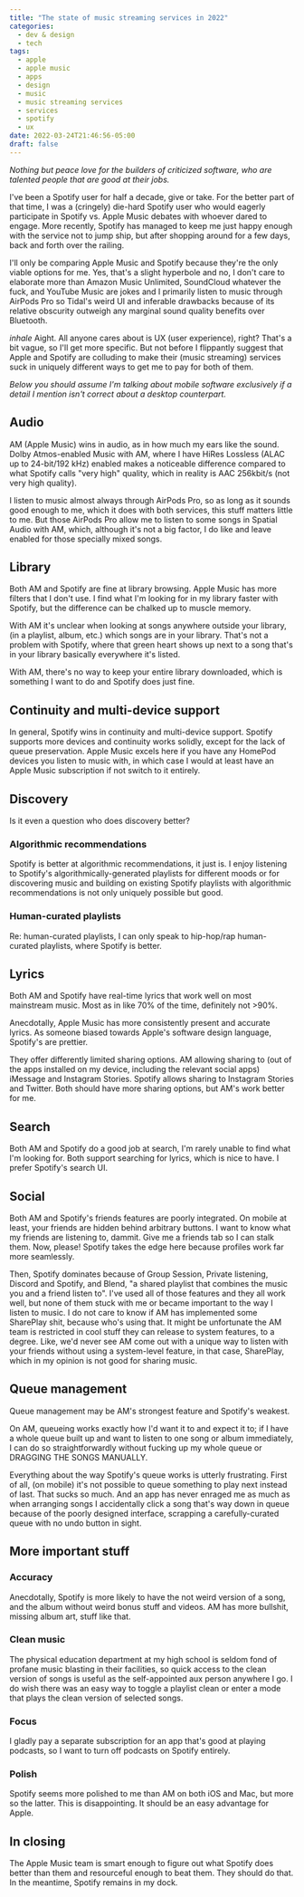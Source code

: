 ```yaml
---
title: "The state of music streaming services in 2022"
categories:
  - dev & design
  - tech
tags:
  - apple
  - apple music
  - apps
  - design
  - music
  - music streaming services
  - services
  - spotify
  - ux
date: 2022-03-24T21:46:56-05:00
draft: false
---
```


_Nothing but peace love for the builders of criticized software, who are talented people that are good at their jobs._

I've been a Spotify user for half a decade, give or take. For the better part of that time, I was a (cringely) die-hard Spotify user who would eagerly participate in Spotify vs. Apple Music debates with whoever dared to engage. More recently, Spotify has managed to keep me just happy enough with the service not to jump ship, but after shopping around for a few days, back and forth over the railing.

I'll only be comparing Apple Music and Spotify because they're the only viable options for me. Yes, that's a slight hyperbole and no, I don't care to elaborate more than Amazon Music Unlimited, SoundCloud whatever the fuck, and YouTube Music are jokes and I primarily listen to music through AirPods Pro so Tidal's weird UI and inferable drawbacks because of its relative obscurity outweigh any marginal sound quality benefits over Bluetooth.

_inhale_ Aight. All anyone cares about is UX (user experience), right? That's a bit vague, so I'll get more specific. But not before I flippantly suggest that Apple and Spotify are colluding to make their (music streaming) services suck in uniquely different ways to get me to pay for both of them.

_Below you should assume I'm talking about mobile software exclusively if a detail I mention isn't correct about a desktop counterpart._

## Audio

AM (Apple Music) wins in audio, as in how much my ears like the sound. Dolby Atmos-enabled Music with AM, where I have HiRes Lossless (ALAC up to 24-bit/192 kHz) enabled makes a noticeable difference compared to what Spotify calls "very high" quality, which in reality is AAC 256kbit/s (not very high quality).

I listen to music almost always through AirPods Pro, so as long as it sounds good enough to me, which it does with both services, this stuff matters little to me. But those AirPods Pro allow me to listen to some songs in Spatial Audio with AM, which, although it's not a big factor, I do like and leave enabled for those specially mixed songs.

## Library

Both AM and Spotify are fine at library browsing. Apple Music has more filters that I don't use. I find what I'm looking for in my library faster with Spotify, but the difference can be chalked up to muscle memory.

With AM it's unclear when looking at songs anywhere outside your library, (in a playlist, album, etc.) which songs are in your library. That's not a problem with Spotify, where that green heart shows up next to a song that's in your library basically everywhere it's listed.

With AM, there's no way to keep your entire library downloaded, which is something I want to do and Spotify does just fine.

## Continuity and multi-device support

In general, Spotify wins in continuity and multi-device support. Spotify supports more devices and continuity works solidly, except for the lack of queue preservation. Apple Music excels here if you have any HomePod devices you listen to music with, in which case I would at least have an Apple Music subscription if not switch to it entirely.

## Discovery

Is it even a question who does discovery better?

### Algorithmic recommendations

Spotify is better at algorithmic recommendations, it just is. I enjoy listening to Spotify's algorithmically-generated playlists for different moods or for discovering music and building on existing Spotify playlists with algorithmic recommendations is not only uniquely possible but good.

### Human-curated playlists

Re: human-curated playlists, I can only speak to hip-hop/rap human-curated playlists, where Spotify is better.

## Lyrics

Both AM and Spotify have real-time lyrics that work well on most mainstream music. Most as in like 70% of the time, definitely not >90%.

Anecdotally, Apple Music has more consistently present and accurate lyrics. As someone biased towards Apple's software design language, Spotify's are prettier.

They offer differently limited sharing options. AM allowing sharing to (out of the apps installed on my device, including the relevant social apps) iMessage and Instagram Stories. Spotify allows sharing to Instagram Stories and Twitter. Both should have more sharing options, but AM's work better for me.

## Search

Both AM and Spotify do a good job at search, I'm rarely unable to find what I'm looking for. Both support searching for lyrics, which is nice to have. I prefer Spotify's search UI.

## Social

Both AM and Spotify's friends features are poorly integrated. On mobile at least, your friends are hidden behind arbitrary buttons. I want to know what my friends are listening to, dammit. Give me a friends tab so I can stalk them. Now, please! Spotify takes the edge here because profiles work far more seamlessly.

Then, Spotify dominates because of Group Session, Private listening, Discord and Spotify, and Blend, "a shared playlist that combines the music you and a friend listen to". I've used all of those features and they all work well, but none of them stuck with me or became important to the way I listen to music. I do not care to know if AM has implemented some SharePlay shit, because who's using that. It might be unfortunate the AM team is restricted in cool stuff they can release to system features, to a degree. Like, we'd never see AM come out with a unique way to listen with your friends without using a system-level feature, in that case, SharePlay, which in my opinion is not good for sharing music.

## Queue management

Queue management may be AM's strongest feature and Spotify's weakest.

On AM, queueing works exactly how I'd want it to and expect it to; if I have a whole queue built up and want to listen to one song or album immediately, I can do so straightforwardly without fucking up my whole queue or DRAGGING THE SONGS MANUALLY.

Everything about the way Spotify's queue works is utterly frustrating. First of all, (on mobile) it's not possible to queue something to play next instead of last. That sucks so much. And an app has never enraged me as much as when arranging songs I accidentally click a song that's way down in queue because of the poorly designed interface, scrapping a carefully-curated queue with no undo button in sight.

## More important stuff

### Accuracy

Anecdotally, Spotify is more likely to have the not weird version of a song, and the album without weird bonus stuff and videos. AM has more bullshit, missing album art, stuff like that.

### Clean music

The physical education department at my high school is seldom fond of profane music blasting in their facilities, so quick access to the clean version of songs is useful as the self-appointed aux person anywhere I go. I do wish there was an easy way to toggle a playlist clean or enter a mode that plays the clean version of selected songs.

### Focus

I gladly pay a separate subscription for an app that's good at playing podcasts, so I want to turn off podcasts on Spotify entirely.

### Polish

Spotify seems more polished to me than AM on both iOS and Mac, but more so the latter. This is disappointing. It should be an easy advantage for Apple.

## In closing

The Apple Music team is smart enough to figure out what Spotify does better than them and resourceful enough to beat them. They should do that. In the meantime, Spotify remains in my dock.
